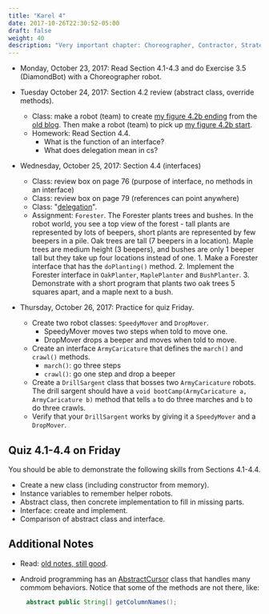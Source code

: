 ```yaml
---
title: "Karel 4"
date: 2017-10-26T22:30:52-05:00
draft: false
weight: 40
description: "Very important chapter: Choreographer, Contractor, Strategy, Spy, Observer. Design patterns in Java."
---
```


* Monday, October 23, 2017: Read Section 4.1-4.3 and do Exercise 3.5 (DiamondBot) with a Choreographer robot. 

* Tuesday October 24, 2017: Section 4.2 review (abstract class, override methods).
    - Class: make a robot (team) to create [my figure 4.2b ending](4-2b-Abstract-II-End.png) from the [old blog](https://wy-ap-cs.blogspot.com/2014/09/chapter-4.html). Then make a robot (team) to pick up [my figure 4.2b start](4-2b-Abstract-II-Start.png).
    - Homework: Read Section 4.4. 
        - What is the function of an interface? 
        - What does delegation mean in cs?

* Wednesday, October 25, 2017: Section 4.4 (interfaces)
    - Class: review box on page 76 (purpose of interface, no methods in an interface)
    - Class: review box on page 79 (references can point anywhere)
    - Class: "[delegation](https://en.wikipedia.org/wiki/Delegation_(object-oriented_programming))".
    - Assignment: `Forester`. The Forester plants trees and bushes. In the robot world, you see a top view of the forest - tall plants are represented by lots of beepers, short plants are represented by few beepers in a pile. Oak trees are tall (7 beepers in a location). Maple trees are medium height (3 beepers), and bushes are only 1 beeper tall but they take up four locations instead of one. 
          1. Make a Forester interface that has the `doPlanting()` method.
          2. Implement the Forester interface in `OakPlanter`, `MaplePlanter` and `BushPlanter`. 
          3. Demonstrate with a short program that plants two oak trees 5 squares apart, and a maple next to a bush.

* Thursday, October 26, 2017: Practice for quiz Friday.

    - Create two robot classes: `SpeedyMover` and `DropMover`. 
        + SpeedyMover moves two steps when told to move one.
        + DropMover drops a beeper and moves when told to move.
    - Create an interface `ArmyCaricature` that defines the `march()` and `crawl()` methods.
        + `march()`: go three steps
        + `crawl()`: go one step and drop a beeper
    - Create a `DrillSargent` class that bosses two `ArmyCaricature` robots. The drill sargent should have a `void bootCamp(ArmyCaricature a, ArmyCaricature b)` method that tells `a` to do three marches and `b` to do three crawls. 
    - Verify that your `DrillSargent` works by giving it a `SpeedyMover` and a `DropMover`. 

## Quiz 4.1-4.4 on Friday

You should be able to demonstrate the following skills from Sections 4.1-4.4.

* Create a new class (including constructor from memory).
* Instance variables to remember helper robots.
* Abstract class, then concrete implementation to fill in missing parts.
* Interface: create and implement.
* Comparison of abstract class and interface.
    
## Additional Notes

* Read: [old notes, still good](https://wy-ap-cs.blogspot.com/2014/09/chapter-4.html).

* Android programming has an [AbstractCursor](http://grepcode.com/file/repository.grepcode.com/java/ext/com.google.android/android/5.1.1_r1/android/database/AbstractCursor.java#AbstractCursor) class that handles many commom behaviors. Notice that some of the methods are not there, like:
```java
     abstract public String[] getColumnNames();
```
